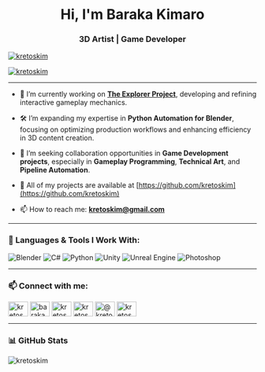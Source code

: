 <h1 align="center">Hi, I'm Baraka Kimaro</h1>
<h3 align="center">3D Artist | Game Developer</h3>

<p align="left">
  <a href="https://github.com/ryo-ma/github-profile-trophy">
    <img src="https://github-profile-trophy.vercel.app/?username=kretoskim" alt="kretoskim" />
  </a>
</p>

<p align="left">
  <a href="https://twitter.com/kretoskim" target="blank">
    <img src="https://img.shields.io/twitter/follow/kretoskim?logo=twitter&style=for-the-badge" alt="kretoskim" />
  </a>
</p>

---

- 🌱 I’m currently working on **[The Explorer Project](https://github.com/kretoskim/ProtoypeProject)**, developing and refining interactive gameplay mechanics.

- 🛠️ I’m expanding my expertise in **Python Automation for Blender**, focusing on optimizing production workflows and enhancing efficiency in 3D content creation.

- 🤝 I’m seeking collaboration opportunities in **Game Development projects**, especially in **Gameplay Programming**, **Technical Art**, and **Pipeline Automation**.

- 📂 All of my projects are available at [https://github.com/kretoskim](https://github.com/kretoskim)

- 📫 How to reach me: **kretoskim@gmail.com**

---

### 🧰 Languages & Tools I Work With:
![Blender](https://img.shields.io/badge/Blender-F5792A?style=for-the-badge&logo=blender&logoColor=white)
![C#](https://img.shields.io/badge/C%23-239120?style=for-the-badge&logo=c-sharp&logoColor=white)
![Python](https://img.shields.io/badge/Python-3776AB?style=for-the-badge&logo=python&logoColor=white)
![Unity](https://img.shields.io/badge/Unity-100000?style=for-the-badge&logo=unity&logoColor=white)
![Unreal Engine](https://img.shields.io/badge/Unreal-313131?style=for-the-badge&logo=unrealengine&logoColor=white)
![Photoshop](https://img.shields.io/badge/Photoshop-31A8FF?style=for-the-badge&logo=Adobe-Photoshop&logoColor=white)

---

### 📫 Connect with me:
<p align="left">
  <a href="https://twitter.com/kretoskim" target="blank"><img align="center" src="https://raw.githubusercontent.com/rahuldkjain/github-profile-readme-generator/master/src/images/icons/Social/twitter.svg" alt="kretoskim" height="30" width="40" /></a>
  <a href="https://linkedin.com/in/baraka solomon kimaro" target="blank"><img align="center" src="https://raw.githubusercontent.com/rahuldkjain/github-profile-readme-generator/master/src/images/icons/Social/linked-in-alt.svg" alt="baraka solomon kimaro" height="30" width="40" /></a>
  <a href="https://instagram.com/kretoskim" target="blank"><img align="center" src="https://raw.githubusercontent.com/rahuldkjain/github-profile-readme-generator/master/src/images/icons/Social/instagram.svg" alt="kretoskim" height="30" width="40" /></a>
  <a href="https://www.behance.net/kretoskim" target="blank"><img align="center" src="https://raw.githubusercontent.com/rahuldkjain/github-profile-readme-generator/master/src/images/icons/Social/behance.svg" alt="kretoskim" height="30" width="40" /></a>
  <a href="https://medium.com/@kretoskim" target="blank"><img align="center" src="https://raw.githubusercontent.com/rahuldkjain/github-profile-readme-generator/master/src/images/icons/Social/medium.svg" alt="@kretoskim" height="30" width="40" /></a>
  <a href="https://discord.gg/kretoskim" target="blank"><img align="center" src="https://raw.githubusercontent.com/rahuldkjain/github-profile-readme-generator/master/src/images/icons/Social/discord.svg" alt="kretoskim" height="30" width="40" /></a>
</p>

---

### 📊 GitHub Stats
<p><img align="center" src="https://github-readme-stats.vercel.app/api?username=kretoskim&show_icons=true&locale=en" alt="kretoskim" /></p>


